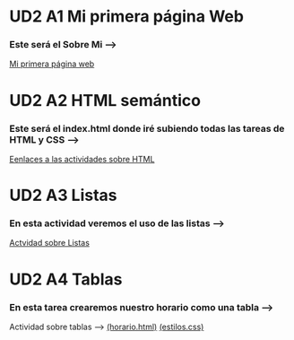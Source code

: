# UD2 A1 Mi primera página Web

### Este será el Sobre Mi --> 

[Mi primera página web](sobreMi.html)

# UD2 A2 HTML semántico

### Este será el index.html donde iré subiendo todas las tareas de HTML y CSS -->

[Eenlaces a las actividades sobre HTML](index.html)

# UD2 A3 Listas

### En esta actividad veremos el uso de las listas --> 

[Actvidad sobre Listas](listas.html)

# UD2 A4 Tablas

### En esta tarea crearemos nuestro horario como una tabla -->

Actividad sobre tablas --> [(horario.html)](horario.html) [(estilos.css)](estilos.css)
